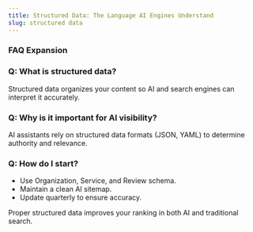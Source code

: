 ```yaml
---
title: Structured Data: The Language AI Engines Understand
slug: structured data
---
```


### FAQ Expansion
### Q: What is structured data?
Structured data organizes your content so AI and search engines can interpret it accurately.

### Q: Why is it important for AI visibility?
AI assistants rely on structured data formats (JSON, YAML) to determine authority and relevance.

### Q: How do I start?
- Use Organization, Service, and Review schema.
- Maintain a clean AI sitemap.
- Update quarterly to ensure accuracy.

Proper structured data improves your ranking in both AI and traditional search.